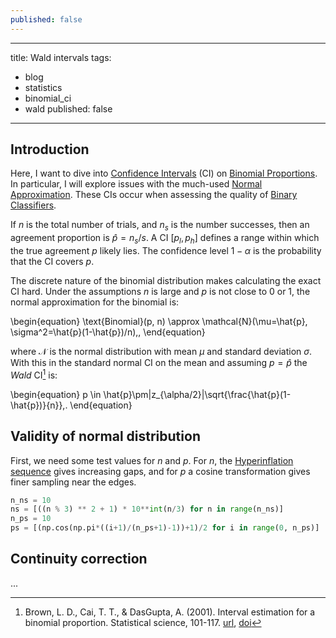 ```yaml
---
published: false
---
```

---
title: Wald intervals
tags:
  - blog
  - statistics
  - binomial_ci
  - wald
published: false
---

## Introduction

Here, I want to dive into [Confidence Intervals](https://en.wikipedia.org/wiki/Confidence_interval) (CI) on [Binomial Proportions](https://en.wikipedia.org/wiki/Binomial_proportion_confidence_interva). In particular, I will explore issues with the much-used [Normal Approximation](https://en.wikipedia.org/wiki/Binomial_distribution#Normal_approximation). These CIs occur when assessing the quality of [Binary Classifiers](https://en.wikipedia.org/wiki/Binary_classification).

If $n$ is the total number of trials, and $n_s$ is the number successes, then an agreement proportion is $\hat{p}=n_s/s$. A CI $[p_l, p_h]$ defines a range within which the true agreement $p$ likely lies. The confidence level $1-\alpha$ is the probability that the CI covers $p$. 

The discrete nature of the binomial distribution makes calculating the exact CI hard. 
Under the assumptions $n$ is large and $p$ is not close to 0 or 1, the normal approximation for the binomial is:

\begin{equation}
  \text{Binomial}(p, n) \approx \mathcal{N}(\mu=\hat{p}, \sigma^2=\hat{p}(1-\hat{p})/n)\,,
\end{equation}

where $\mathcal{N}$ is the normal distribution with mean $\mu$ and standard deviation $\sigma$.
With this in the standard normal CI on the mean and assuming $p=\hat{p}$ the _Wald_ CI[^brown2001] is:

\begin{equation}
p \in \hat{p}\pm|z_{\alpha/2}|\sqrt{\frac{\hat{p}(1-\hat{p})}{n}}\,.
\end{equation}


## Validity of normal distribution

First, we need some test values for $n$ and $p$. For $n$, the [Hyperinflation sequence](https://oeis.org/A051109) gives increasing gaps, and for $p$ a cosine transformation gives finer sampling near the edges.

```python
n_ns = 10
ns = [((n % 3) ** 2 + 1) * 10**int(n/3) for n in range(n_ns)] 
n_ps = 10
ps = [(np.cos(np.pi*((i+1)/(n_ps+1)-1))+1)/2 for i in range(0, n_ps)]
```

## Continuity correction

...


[^brown2001]: Brown, L. D., Cai, T. T., & DasGupta, A. (2001). Interval estimation for a binomial proportion. Statistical science, 101-117. [url](https://projecteuclid.org/journals/statistical-science/volume-16/issue-2/Interval-Estimation-for-a-Binomial-Proportion/10.1214/ss/1009213286.full), [doi](https://doi.org/10.1214/ss/1009213286)
